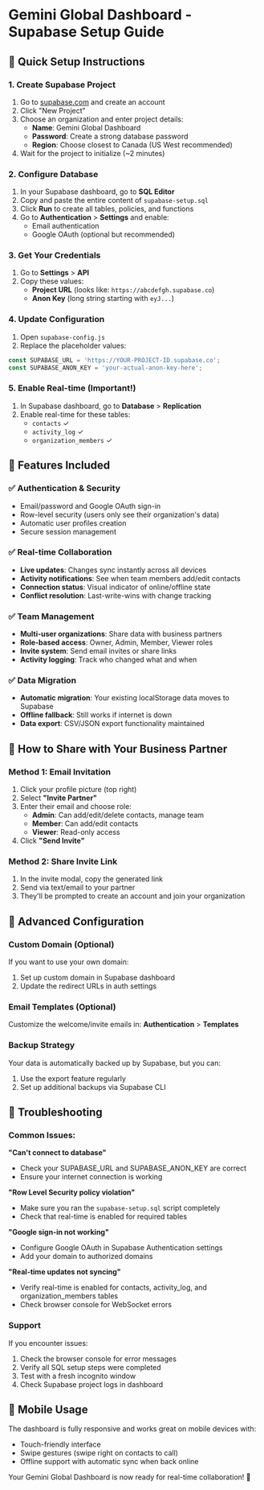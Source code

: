 # Gemini Global Dashboard - Supabase Setup Guide

## 🚀 Quick Setup Instructions

### 1. Create Supabase Project
1. Go to [supabase.com](https://supabase.com) and create an account
2. Click "New Project"
3. Choose an organization and enter project details:
   - **Name**: Gemini Global Dashboard
   - **Password**: Create a strong database password
   - **Region**: Choose closest to Canada (US West recommended)
4. Wait for the project to initialize (~2 minutes)

### 2. Configure Database
1. In your Supabase dashboard, go to **SQL Editor**
2. Copy and paste the entire content of `supabase-setup.sql` 
3. Click **Run** to create all tables, policies, and functions
4. Go to **Authentication** > **Settings** and enable:
   - Email authentication
   - Google OAuth (optional but recommended)

### 3. Get Your Credentials  
1. Go to **Settings** > **API**
2. Copy these values:
   - **Project URL** (looks like: `https://abcdefgh.supabase.co`)
   - **Anon Key** (long string starting with `eyJ...`)

### 4. Update Configuration
1. Open `supabase-config.js`
2. Replace the placeholder values:
```javascript
const SUPABASE_URL = 'https://YOUR-PROJECT-ID.supabase.co';
const SUPABASE_ANON_KEY = 'your-actual-anon-key-here';
```

### 5. Enable Real-time (Important!)
1. In Supabase dashboard, go to **Database** > **Replication**
2. Enable real-time for these tables:
   - `contacts` ✓
   - `activity_log` ✓  
   - `organization_members` ✓

## 🎯 Features Included

### ✅ **Authentication & Security**
- Email/password and Google OAuth sign-in
- Row-level security (users only see their organization's data)
- Automatic user profiles creation
- Secure session management

### ✅ **Real-time Collaboration**  
- **Live updates**: Changes sync instantly across all devices
- **Activity notifications**: See when team members add/edit contacts
- **Connection status**: Visual indicator of online/offline state
- **Conflict resolution**: Last-write-wins with change tracking

### ✅ **Team Management**
- **Multi-user organizations**: Share data with business partners
- **Role-based access**: Owner, Admin, Member, Viewer roles
- **Invite system**: Send email invites or share links
- **Activity logging**: Track who changed what and when

### ✅ **Data Migration**
- **Automatic migration**: Your existing localStorage data moves to Supabase
- **Offline fallback**: Still works if internet is down
- **Data export**: CSV/JSON export functionality maintained

## 👥 How to Share with Your Business Partner

### Method 1: Email Invitation
1. Click your profile picture (top right)
2. Select **"Invite Partner"**
3. Enter their email and choose role:
   - **Admin**: Can add/edit/delete contacts, manage team
   - **Member**: Can add/edit contacts
   - **Viewer**: Read-only access
4. Click **"Send Invite"**

### Method 2: Share Invite Link
1. In the invite modal, copy the generated link
2. Send via text/email to your partner
3. They'll be prompted to create an account and join your organization

## 🔧 Advanced Configuration

### Custom Domain (Optional)
If you want to use your own domain:
1. Set up custom domain in Supabase dashboard
2. Update the redirect URLs in auth settings

### Email Templates (Optional)  
Customize the welcome/invite emails in:
**Authentication** > **Templates**

### Backup Strategy
Your data is automatically backed up by Supabase, but you can:
1. Use the export feature regularly
2. Set up additional backups via Supabase CLI

## 🚨 Troubleshooting

### Common Issues:

**"Can't connect to database"**
- Check your SUPABASE_URL and SUPABASE_ANON_KEY are correct
- Ensure your internet connection is working

**"Row Level Security policy violation"**  
- Make sure you ran the `supabase-setup.sql` script completely
- Check that real-time is enabled for required tables

**"Google sign-in not working"**
- Configure Google OAuth in Supabase Authentication settings
- Add your domain to authorized domains

**"Real-time updates not syncing"**
- Verify real-time is enabled for contacts, activity_log, and organization_members tables
- Check browser console for WebSocket errors

### Support
If you encounter issues:
1. Check the browser console for error messages
2. Verify all SQL setup steps were completed
3. Test with a fresh incognito window
4. Check Supabase project logs in dashboard

## 📱 Mobile Usage
The dashboard is fully responsive and works great on mobile devices with:
- Touch-friendly interface
- Swipe gestures (swipe right on contacts to call)
- Offline support with automatic sync when back online

Your Gemini Global Dashboard is now ready for real-time collaboration! 🎉